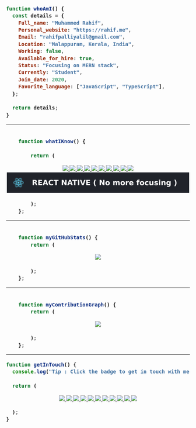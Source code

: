 <!-- markdownlint-disable-next-line -->
<h3 width="200">

```js
function whoAmI() {
  const details = {
    Full_name: "Muhammed Rahif",
    Personal_website: "https://rahif.me",
    Email: "rahifpalliyalil@gmail.com",
    Location: "Malappuram, Kerala, India",
    Working: false,
    Available_for_hire: true,
    Status: "Focusing on MERN stack",
    Currently: "Student",
    Join_date: 2020,
    Favorite_language: ["JavaScript", "TypeScript"],
  };

  return details;
}
```

<hr />

```js

    function whatIKnow() {

        return (
```

<div align="center">
  <a href="https://developer.mozilla.org/en-US/docs/Web/HTML">
    <img src="https://img.shields.io/badge/HTML5-E34F26?style=for-the-badge&logo=html5&logoColor=white"/>
  </a>
  <a href="https://developer.mozilla.org/en-US/docs/Web/CSS">
    <img src="https://img.shields.io/badge/CSS3-1572B6?style=for-the-badge&logo=css3&logoColor=white"/>
  </a>
  <a href="https://www.javascript.com/">
    <img src="https://img.shields.io/badge/JavaScript-F7DF1E?style=for-the-badge&logo=javascript&logoColor=black"/>
  </a>
  <a href="https://nodejs.org/en/">
    <img src="https://img.shields.io/badge/Node.js-43853D?style=for-the-badge&logo=node-dot-js&logoColor=white"/>
  </a>
  <a href="https://expressjs.com/">
    <img src="https://img.shields.io/badge/Express.js-000000?style=for-the-badge&logo=express&logoColor=white" />
  </a>
  <a href="https://reactjs.org/">
    <img src="https://img.shields.io/badge/React-20232A?style=for-the-badge&logo=react&logoColor=61DAFB" />
  </a>
  <a href="https://www.mongodb.com/">
    <img src="https://img.shields.io/badge/MongoDB-4EA94B?style=for-the-badge&logo=mongodb&logoColor=white"/>
  </a>
  <a href="https://www.typescriptlang.org/">
    <img src="https://img.shields.io/badge/TypeScript-007ACC?style=for-the-badge&logo=typescript&logoColor=white"/>
  </a>
  <a href="https://sass-lang.com/">
    <img src="https://img.shields.io/badge/Sass-CC6699?style=for-the-badge&logo=sass&logoColor=white"/>
  </a>
  <a href="https://www.electronjs.org/">
    <img src="https://img.shields.io/badge/Electron-2B2E3A?style=for-the-badge&logo=electron&logoColor=9FEAF9"/>
  </a>
  <a href="https://reactnative.dev/">
    <img src="assets/svg/React-Native.svg" />
  </a>
</div>

```js
        );
    };

```
<!-- 
<hr />

```js

    function myTopProjects() {

        console.log("Tip : Click the repository stats to view the live deployed website...!");

        return (
```

<div align="center">
    <a href="https://muhammed-rahif.github.io/Netflix-Clone">
      <img src="https://github-readme-stats.vercel.app/api/pin/?username=muhammed-rahif&repo=Netflix-Clone&theme=radical" />
    </a>
    <a href="https://notepad.rahif.me">
      <img src="https://github-readme-stats.vercel.app/api/pin/?username=muhammed-rahif&repo=Notepad&theme=radical" />
    </a>
    <a href="https://thrifty-wheels.herokuapp.com">
      <img src="https://github-readme-stats.vercel.app/api/pin/?username=muhammed-rahif&repo=Thrifty-Wheels&theme=radical" />
    </a>
    <a href="https://secure-memo.herokuapp.com">
      <img src="https://github-readme-stats.vercel.app/api/pin/?username=muhammed-rahif&repo=Secure-Memo&theme=radical" />
    </a>
    <a href="https://crossroads-chat.herokuapp.com">
      <img src="https://github-readme-stats.vercel.app/api/pin/?username=muhammed-rahif&repo=Crossroads-Subscribers-Hub&theme=radical" />
    </a>
    <a href="https://piptes.herokuapp.com">
      <img src="https://github-readme-stats.vercel.app/api/pin/?username=muhammed-rahif&repo=Piptes&theme=radical" />
    </a>
</div>

```js
        );

    };

``` -->

<hr />

```js

    function myGitHubStats() {
        return (

```

<div align="center">
    <a href="https://github.com/Muhammed-Rahif">
        <img src="https://github-readme-stats.vercel.app/api?username=muhammed-rahif&show_icons=true&theme=radical" />
    </a>
</div>

```js
        );
    };

```

<hr />

```js

    function myContributionGraph() {
        return (

```

<div align="center">
    <a href="https://github.com/Muhammed-Rahif">
        <img src="https://activity-graph.herokuapp.com/graph?username=muhammed-rahif" />
    </a>
</div>

```js
        );
    };


```

<hr />

```js
function getInTouch() {
  console.log("Tip : Click the badge to get in touch with me in that media...!");

  return (

```

<div align="center">
    <a href="mailto:rahifpalliyalil@gmail.com">
        <img src="https://img.shields.io/badge/Gmail-D14836?style=for-the-badge&logo=gmail&logoColor=white" />
    </a>
    <a href="https://www.linkedin.com/in/muhammed-rahif">
        <img src="https://img.shields.io/badge/LinkedIn-0077B5?style=for-the-badge&logo=linkedin&logoColor=white" />
    </a>
    <a href="https://twitter.com/Muhammed_Rahif">
        <img src="https://img.shields.io/badge/Twitter-1DA1F2?style=for-the-badge&logo=twitter&logoColor=white" />
    </a>
    <a href="https://www.instagram.com/Muhammed_Rahif_">
        <img src="https://img.shields.io/badge/Instagram-E4405F?style=for-the-badge&logo=instagram&logoColor=white" />
    </a>
    <a href="https://www.github.com/Muhammed-Rahif">
        <img src="https://img.shields.io/badge/GitHub-100000?style=for-the-badge&logo=github&logoColor=white" />
    </a>
    <a href="https://stackoverflow.com/users/14781260/muhammed-rahif">
        <img src="https://img.shields.io/badge/Stack_Overflow-FE7A16?style=for-the-badge&logo=stack-overflow&logoColor=white" />
    </a>
    <a href="https://www.facebook.com/muhammed.rahif.583">
        <img src="https://img.shields.io/badge/Facebook-1877F2?style=for-the-badge&logo=facebook&logoColor=white" />
    </a>
    <a href="https://www.freecodecamp.org/muhammed-rahif">
        <img src="https://img.shields.io/badge/free%20code%20camp-27273D?style=for-the-badge&logo=freecodecamp&logoColor=white" />
    </a>
    <a href="https://t.me/Muhammed_Rahif">
        <img src="https://img.shields.io/badge/Telegram-2CA5E0?style=for-the-badge&logo=telegram&logoColor=white" />
    </a>
  <a href="https://dev.to/muhammed_rahif">
        <img src="https://img.shields.io/badge/dev.to-0A0A0A?style=for-the-badge&logo=devdotto&logoColor=white" />
    </a>
  <a href="https://codesandbox.io/u/Muhammed-Rahif">
        <img src="https://img.shields.io/badge/Codesandbox-000000?style=for-the-badge&logo=CodeSandbox&logoColor=white" />
    </a>
</div>

```js
  );
}
```

</h3>
